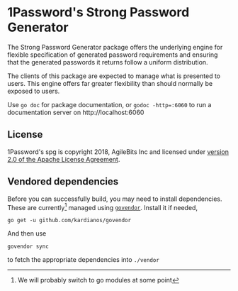 # 1Password's Strong Password Generator

The Strong Password Generator package offers the underlying engine for flexible specification of generated password requirements and ensuring that the generated passwords it returns follow a uniform distribution.

The clients of this package are expected to manage what is presented to users. This engine offers far greater flexibility than should normally be exposed to users.

Use `go doc` for package documentation, or `godoc -http=:6060` to run a documentation server on http://localhost:6060

## License

1Password's spg is copyright 2018, AgileBits Inc and licensed under [version 2.0 of the Apache License Agreement](./LICENSE).

## Vendored dependencies

Before you can successfully build, you may need to install dependencies. These are currently[^1] managed using [`govendor`](https://github.com/kardianos/govendor). Install it if needed,

```
go get -u github.com/kardianos/govendor
```

And then use 

```
govendor sync
```
to fetch the appropriate dependencies into `./vendor`

[^1]: We will probably switch to go modules at some point